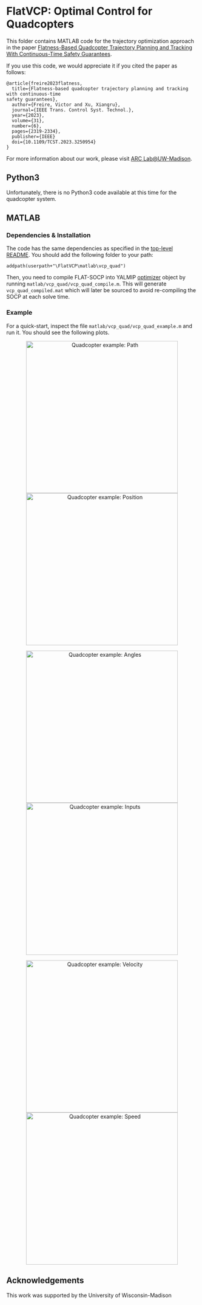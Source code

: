 # FlatVCP: Optimal Control for Quadcopters

This folder contains MATLAB code for the trajectory optimization approach in the paper
[Flatness-Based Quadcopter Trajectory Planning and Tracking With Continuous-Time Safety
Guarantees](https://ieeexplore.ieee.org/document/10068121).

If you use this code, we would appreciate it if you cited the paper as follows:
```
@article{freire2023flatness,
  title={Flatness-based quadcopter trajectory planning and tracking with continuous-time
safety guarantees},
  author={Freire, Victor and Xu, Xiangru},
  journal={IEEE Trans. Control Syst. Technol.},
  year={2023},
  volume={31},
  number={6},
  pages={2319-2334},
  publisher={IEEE}
  doi={10.1109/TCST.2023.3250954}
}
```

For more information about our work, please visit [ARC Lab@UW-Madison](https://xu.me.wisc.edu/).

## Python3
Unfortunately, there is no Python3 code available at this time for the quadcopter system.

## MATLAB
### Dependencies & Installation
The code has the same dependencies as specified in the [top-level
README](https://github.com/vifremel/FlatVCP). You should add the following folder to your
path:
```
addpath(userpath+"\FlatVCP\matlab\vcp_quad")
```

Then, you need to compile FLAT-SOCP into YALMIP
[optimizer](https://yalmip.github.io/command/optimizer/) object by running
`matlab/vcp_quad/vcp_quad_compile.m`. This will generate `vcp_quad_compiled.mat` which will later be
sourced to avoid re-compiling the SOCP at each solve time.

### Example
For a quick-start, inspect the file `matlab/vcp_quad/vcp_quad_example.m` and run it.
You should see the following plots.


<p align="center">
  <img src="https://github.com/vifremel/FlatVCP/blob/master/matlab/vcp_quad/img/quad_path.png" width="400" alt="Quadcopter example: Path">
  <img src="https://github.com/vifremel/FlatVCP/blob/master/matlab/vcp_quad/img/quad_r.png" width="400" alt="Quadcopter example: Position">
</p>
<p align="center">
  <img src="https://github.com/vifremel/FlatVCP/blob/master/matlab/vcp_quad/img/quad_xi.png" width="400" alt="Quadcopter example: Angles">
  <img src="https://github.com/vifremel/FlatVCP/blob/master/matlab/vcp_quad/img/quad_u.png" width="400" alt="Quadcopter example: Inputs">
</p>
<p align="center">
  <img src="https://github.com/vifremel/FlatVCP/blob/master/matlab/vcp_quad/img/quad_dr.png" width="400" alt="Quadcopter example: Velocity">
  <img src="https://github.com/vifremel/FlatVCP/blob/master/matlab/vcp_quad/img/quad_v.png" width="400" alt="Quadcopter example: Speed">
</p>

## Acknowledgements
This work was supported by the University of Wisconsin-Madison
